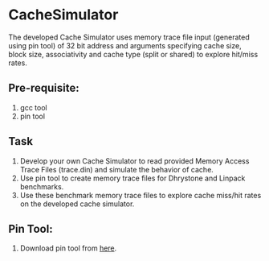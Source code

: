 # CacheSimulator
The developed Cache Simulator uses memory trace file input (generated using pin tool) of 32 bit address and arguments specifying cache size, block size, associativity and cache type (split or shared) to explore hit/miss rates. 

## Pre-requisite:
1. gcc tool
2. pin tool

## Task

1. Develop your own Cache Simulator to read provided Memory Access Trace Files (trace.din) and simulate the behavior of cache.
2. Use pin tool to create memory trace files for Dhrystone and Linpack benchmarks. 
3. Use these benchmark memory trace files to explore cache miss/hit rates on the developed cache simulator. 

## Pin Tool:

1. Download pin tool from [here](https://software.intel.com/en-us/articles/pin-a-binary-instrumentation-tool-downloads).


